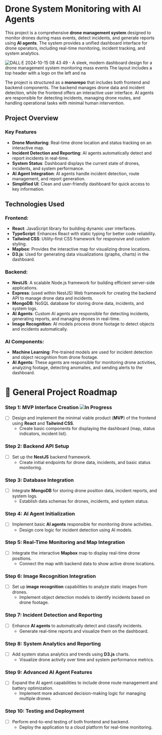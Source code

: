# Drone System Monitoring  with AI Agents

This project is a comprehensive **drone management system** designed to monitor drones during mass events, detect incidents, and generate reports using **AI agents**. The system provides a unified dashboard interface for drone operators, including real-time monitoring, incident tracking, and system analytics.


![DALL·E 2024-10-15 08 43 49 - A sleek, modern dashboard design for a drone management system monitoring mass events  The layout includes a top header with a logo on the left and na](https://github.com/user-attachments/assets/26616f73-ff8c-4817-a133-05c5e9f5bdc4)

The project is structured as a **monorepo** that includes both frontend and backend components. The backend manages drone data and incident detection, while the frontend offers an interactive user interface. AI agents are responsible for detecting incidents, managing drone routes, and handling operational tasks with minimal human intervention.

## Project Overview

### Key Features

- **Drone Monitoring**: Real-time drone location and status tracking on an interactive map.
- **Incident Detection and Reporting**: AI agents automatically detect and report incidents in real-time.
- **System Status**: Dashboard displays the current state of drones, incidents, and system performance.
- **AI Agent Integration**: AI agents handle incident detection, route management, and report generation.
- **Simplified UI**: Clean and user-friendly dashboard for quick access to key information.

## Technologies Used

### **Frontend:**

- **React**: JavaScript library for building dynamic user interfaces.
- **TypeScript**: Enhances React with static typing for better code reliability.
- **Tailwind CSS**: Utility-first CSS framework for responsive and custom styling.
- **Mapbox**: Provides the interactive map for visualizing drone locations.
- **D3.js**: Used for generating data visualizations (graphs, charts) in the dashboard.

### **Backend:**

- **NestJS**: A scalable Node.js framework for building efficient server-side applications.
- **Express**: (used within NestJS) Web framework for creating the backend API to manage drone data and incidents.
- **MongoDB**: NoSQL database for storing drone data, incidents, and system logs.
- **AI Agents**: Custom AI agents are responsible for detecting incidents, generating reports, and managing drones in real-time.
- **Image Recognition**: AI models process drone footage to detect objects and incidents automatically.

### **AI Components:**

- **Machine Learning**: Pre-trained models are used for incident detection and object recognition from drone footage.
- **AI Agents**: These agents are responsible for monitoring drone activities, analyzing footage, detecting anomalies, and sending alerts to the dashboard.

# 📍 General Project Roadmap

### Step 1: MVP Interface Creation ![In Progress](https://img.shields.io/badge/Status-In_Progress-yellow?style=flat-square)
- [ ] Design and implement the minimal viable product (**MVP**) of the frontend using **React** and **Tailwind CSS**.
  - Create basic components for displaying the dashboard (map, status indicators, incident list).

### Step 2: Backend API Setup
- [ ] Set up the **NestJS** backend framework.
  - Create initial endpoints for drone data, incidents, and basic status monitoring.

### Step 3: Database Integration
- [ ] Integrate **MongoDB** for storing drone position data, incident reports, and system logs.
  - Establish data schemas for drones, incidents, and system status.

### Step 4: AI Agent Initialization
- [ ] Implement basic **AI agents** responsible for monitoring drone activities.
  - Design core logic for incident detection using AI models.

### Step 5: Real-Time Monitoring and Map Integration
- [ ] Integrate the interactive **Mapbox** map to display real-time drone positions.
  - Connect the map with backend data to show active drone locations.

### Step 6: Image Recognition Integration
- [ ] Set up **image recognition** capabilities to analyze static images from drones.
  - Implement object detection models to identify incidents based on drone footage.

### Step 7: Incident Detection and Reporting
- [ ] Enhance **AI agents** to automatically detect and classify incidents.
  - Generate real-time reports and visualize them on the dashboard.

### Step 8: System Analytics and Reporting
- [ ] Add system status analytics and trends using **D3.js** charts.
  - Visualize drone activity over time and system performance metrics.

### Step 9: Advanced AI Agent Features
- [ ] Expand the AI agent capabilities to include drone route management and battery optimization.
  - Implement more advanced decision-making logic for managing multiple drones.

### Step 10: Testing and Deployment
- [ ] Perform end-to-end testing of both frontend and backend.
  - Deploy the application to a cloud platform for real-time monitoring.
